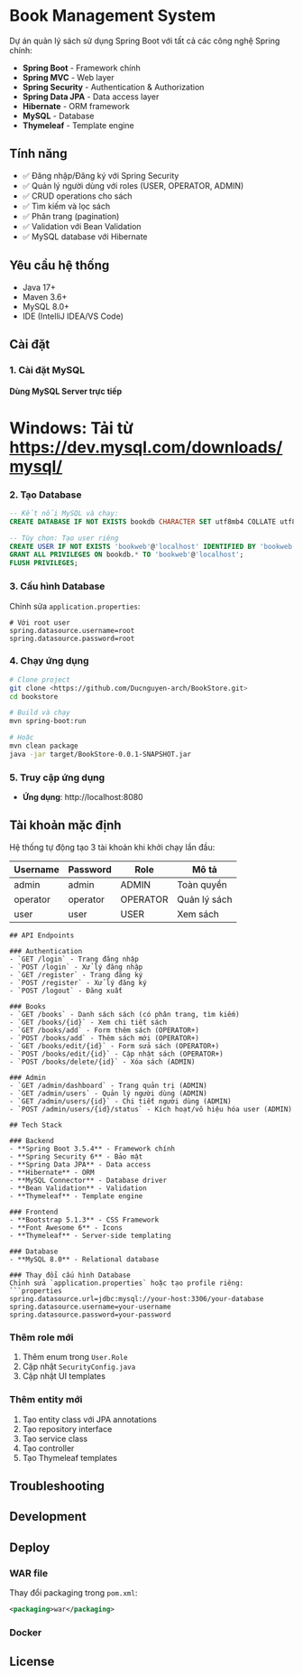   # Book Management System
  
  Dự án quản lý sách sử dụng Spring Boot với tất cả các công nghệ Spring chính:
  - **Spring Boot** - Framework chính
  - **Spring MVC** - Web layer
  - **Spring Security** - Authentication & Authorization
  - **Spring Data JPA** - Data access layer
  - **Hibernate** - ORM framework
  - **MySQL** - Database
  - **Thymeleaf** - Template engine
  
  ## Tính năng
  
  - ✅ Đăng nhập/Đăng ký với Spring Security
  - ✅ Quản lý người dùng với roles (USER, OPERATOR, ADMIN)
  - ✅ CRUD operations cho sách
  - ✅ Tìm kiếm và lọc sách
  - ✅ Phân trang (pagination)
  - ✅ Validation với Bean Validation
  - ✅ MySQL database với Hibernate
  
  ## Yêu cầu hệ thống
  
  - Java 17+
  - Maven 3.6+
  - MySQL 8.0+
  - IDE (IntelliJ IDEA/VS Code)
  
  ## Cài đặt
  
  ### 1. Cài đặt MySQL
  
  #### Dùng MySQL Server trực tiếp
  # Windows: Tải từ https://dev.mysql.com/downloads/mysql/
  

  
  ### 2. Tạo Database
  
  ```sql
  -- Kết nối MySQL và chạy:
  CREATE DATABASE IF NOT EXISTS bookdb CHARACTER SET utf8mb4 COLLATE utf8mb4_unicode_ci;
  
  -- Tùy chọn: Tạo user riêng
  CREATE USER IF NOT EXISTS 'bookweb'@'localhost' IDENTIFIED BY 'bookweb';
  GRANT ALL PRIVILEGES ON bookdb.* TO 'bookweb'@'localhost';
  FLUSH PRIVILEGES;
  ```
  
  ### 3. Cấu hình Database
  
  Chỉnh sửa `application.properties`:
  ```properties
  # Với root user
  spring.datasource.username=root
  spring.datasource.password=root
  
  ```
  
  ### 4. Chạy ứng dụng
  
  ```bash
  # Clone project
  git clone <https://github.com/Ducnguyen-arch/BookStore.git>
  cd bookstore
  
  # Build và chạy
  mvn spring-boot:run
  
  # Hoặc
  mvn clean package
  java -jar target/BookStore-0.0.1-SNAPSHOT.jar
  ```
  
  ### 5. Truy cập ứng dụng
  
  - **Ứng dụng**: http://localhost:8080
  
  ## Tài khoản mặc định
  
  Hệ thống tự động tạo 3 tài khoản khi khởi chạy lần đầu:
  
  | Username | Password | Role | Mô tả |
  |----------|----------|------|-------|
  | admin | admin | ADMIN | Toàn quyền |
  | operator | operator | OPERATOR | Quản lý sách |
  | user | user | USER | Xem sách |
  

  ```
  ## API Endpoints
  
  ### Authentication
  - `GET /login` - Trang đăng nhập
  - `POST /login` - Xử lý đăng nhập
  - `GET /register` - Trang đăng ký
  - `POST /register` - Xử lý đăng ký
  - `POST /logout` - Đăng xuất
  
  ### Books
  - `GET /books` - Danh sách sách (có phân trang, tìm kiếm)
  - `GET /books/{id}` - Xem chi tiết sách
  - `GET /books/add` - Form thêm sách (OPERATOR+)
  - `POST /books/add` - Thêm sách mới (OPERATOR+)
  - `GET /books/edit/{id}` - Form sửa sách (OPERATOR+)
  - `POST /books/edit/{id}` - Cập nhật sách (OPERATOR+)
  - `POST /books/delete/{id}` - Xóa sách (ADMIN)
  
  ### Admin
  - `GET /admin/dashboard` - Trang quản trị (ADMIN)
  - `GET /admin/users` - Quản lý người dùng (ADMIN)
  - `GET /admin/users/{id}` - Chi tiết người dùng (ADMIN)
  - `POST /admin/users/{id}/status` - Kích hoạt/vô hiệu hóa user (ADMIN)
  
  ## Tech Stack
  
  ### Backend
  - **Spring Boot 3.5.4** - Framework chính
  - **Spring Security 6** - Bảo mật
  - **Spring Data JPA** - Data access
  - **Hibernate** - ORM
  - **MySQL Connector** - Database driver
  - **Bean Validation** - Validation
  - **Thymeleaf** - Template engine
  
  ### Frontend
  - **Bootstrap 5.1.3** - CSS Framework
  - **Font Awesome 6** - Icons
  - **Thymeleaf** - Server-side templating
  
  ### Database
  - **MySQL 8.0** - Relational database
  
  ### Thay đổi cấu hình Database
  Chỉnh sửa `application.properties` hoặc tạo profile riêng:
  ```properties
  spring.datasource.url=jdbc:mysql://your-host:3306/your-database
  spring.datasource.username=your-username
  spring.datasource.password=your-password
  ```
  
  ### Thêm role mới
  1. Thêm enum trong `User.Role`
  2. Cập nhật `SecurityConfig.java`
  3. Cập nhật UI templates
  
  ### Thêm entity mới
  1. Tạo entity class với JPA annotations
  2. Tạo repository interface
  3. Tạo service class
  4. Tạo controller
  5. Tạo Thymeleaf templates
  
  ## Troubleshooting
  
  ## Development
  
  ## Deploy
  
  ### WAR file
  Thay đổi packaging trong `pom.xml`:
  ```xml
  <packaging>war</packaging>
  ```
  
  ### Docker
  
  ## License
  
